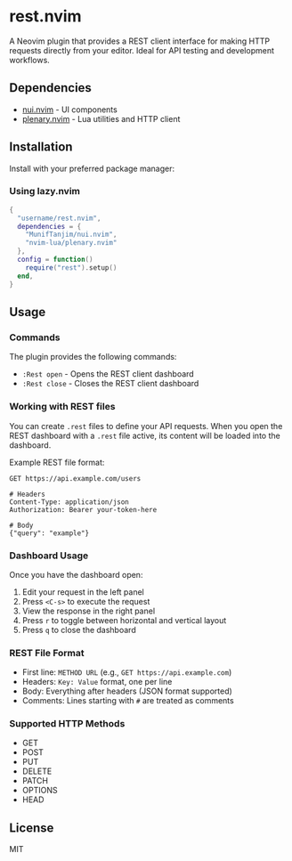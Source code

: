# rest.nvim

A Neovim plugin that provides a REST client interface for making HTTP requests directly from your editor. Ideal for API testing and development workflows.

## Dependencies

- [nui.nvim](https://github.com/MunifTanjim/nui.nvim) - UI components
- [plenary.nvim](https://github.com/nvim-lua/plenary.nvim) - Lua utilities and HTTP client

## Installation

Install with your preferred package manager:

### Using lazy.nvim

```lua
{
  "username/rest.nvim",
  dependencies = {
    "MunifTanjim/nui.nvim",
    "nvim-lua/plenary.nvim"
  },
  config = function()
    require("rest").setup()
  end,
}
```

## Usage

### Commands

The plugin provides the following commands:

- `:Rest open` - Opens the REST client dashboard
- `:Rest close` - Closes the REST client dashboard

### Working with REST files

You can create `.rest` files to define your API requests. When you open the REST dashboard with a `.rest` file active, its content will be loaded into the dashboard.

Example REST file format:

```
GET https://api.example.com/users

# Headers
Content-Type: application/json
Authorization: Bearer your-token-here

# Body
{"query": "example"}
```

### Dashboard Usage

Once you have the dashboard open:

1. Edit your request in the left panel
2. Press `<C-s>` to execute the request
3. View the response in the right panel
4. Press `r` to toggle between horizontal and vertical layout
5. Press `q` to close the dashboard

### REST File Format

- First line: `METHOD URL` (e.g., `GET https://api.example.com`)
- Headers: `Key: Value` format, one per line
- Body: Everything after headers (JSON format supported)
- Comments: Lines starting with `#` are treated as comments

### Supported HTTP Methods

- GET
- POST
- PUT
- DELETE
- PATCH
- OPTIONS
- HEAD

## License

MIT

